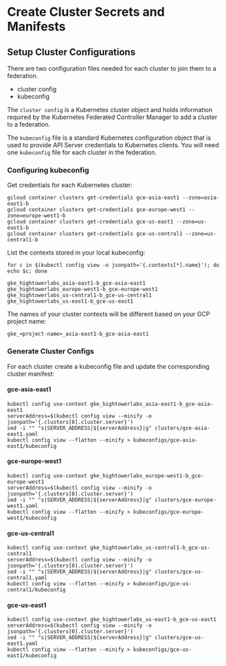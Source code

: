 # Create Cluster Secrets and Manifests

## Setup Cluster Configurations

There are two configuration files needed for each cluster to join them to a federation.

* cluster config
* kubeconfig

The `cluster config` is a Kubernetes cluster object and holds information required by the Kubernetes Federated Controller Manager to add a cluster to a federation.

The `kubeconfig` file is a standard Kubernetes configuration object that is used to provide API Server credentials to Kubernetes clients. You will need one `kubeconfig` file for each cluster in the federation.

### Configuring kubeconfig

Get credentials for each Kubernetes cluster:

```
gcloud container clusters get-credentials gce-asia-east1 --zone=asia-east1-b
gcloud container clusters get-credentials gce-europe-west1 --zone=europe-west1-b
gcloud container clusters get-credentials gce-us-east1 --zone=us-east1-b
gcloud container clusters get-credentials gce-us-central1 --zone=us-central1-b
```

List the contexts stored in your local kubeconfig:

```
for c in $(kubectl config view -o jsonpath='{.contexts[*].name}'); do echo $c; done
```

```
gke_hightowerlabs_asia-east1-b_gce-asia-east1
gke_hightowerlabs_europe-west1-b_gce-europe-west1
gke_hightowerlabs_us-central1-b_gce-us-central1
gke_hightowerlabs_us-east1-b_gce-us-east1
```

The names of your cluster contexts will be different based on your GCP project name:

```
gke_<project-name>_asia-east1-b_gce-asia-east1
```

### Generate Cluster Configs

For each cluster create a kubeconfig file and update the corresponding cluster manifest:

#### gce-asia-east1

```
kubectl config use-context gke_hightowerlabs_asia-east1-b_gce-asia-east1
serverAddress=$(kubectl config view --minify -o jsonpath='{.clusters[0].cluster.server}')
sed -i "" "s|SERVER_ADDRESS|${serverAddress}|g" clusters/gce-asia-east1.yaml
kubectl config view --flatten --minify > kubeconfigs/gce-asia-east1/kubeconfig
```

#### gce-europe-west1

```
kubectl config use-context gke_hightowerlabs_europe-west1-b_gce-europe-west1
serverAddress=$(kubectl config view --minify -o jsonpath='{.clusters[0].cluster.server}')
sed -i "" "s|SERVER_ADDRESS|${serverAddress}|g" clusters/gce-europe-west1.yaml
kubectl config view --flatten --minify > kubeconfigs/gce-europe-west1/kubeconfig
```

#### gce-us-central1

```
kubectl config use-context gke_hightowerlabs_us-central1-b_gce-us-central1
serverAddress=$(kubectl config view --minify -o jsonpath='{.clusters[0].cluster.server}')
sed -i "" "s|SERVER_ADDRESS|${serverAddress}|g" clusters/gce-us-central1.yaml
kubectl config view --flatten --minify > kubeconfigs/gce-us-central1/kubeconfig
```

#### gce-us-east1

```
kubectl config use-context gke_hightowerlabs_us-east1-b_gce-us-east1
serverAddress=$(kubectl config view --minify -o jsonpath='{.clusters[0].cluster.server}')
sed -i "" "s|SERVER_ADDRESS|${serverAddress}|g" clusters/gce-us-east1.yaml
kubectl config view --flatten --minify > kubeconfigs/gce-us-east1/kubeconfig
```

